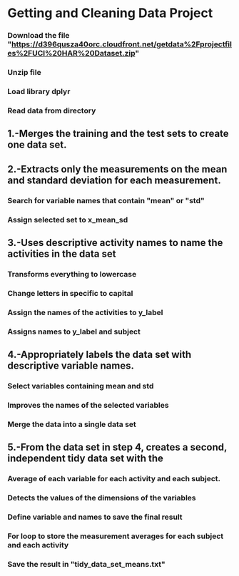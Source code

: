 # Getting and Cleaning Data Project
### Download the file "https://d396qusza40orc.cloudfront.net/getdata%2Fprojectfiles%2FUCI%20HAR%20Dataset.zip"
### Unzip file
### Load library dplyr
### Read data from directory

## 1.-Merges the training and the test sets to create one data set.

## 2.-Extracts only the measurements on the mean and standard deviation for each measurement.
### Search for variable names that contain "mean" or "std"
### Assign selected set to x_mean_sd

## 3.-Uses descriptive activity names to name the activities in the data set
### Transforms everything to lowercase
### Change letters in specific to capital
### Assign the names of the activities to y_label
### Assigns names to y_label and subject

## 4.-Appropriately labels the data set with descriptive variable names.
### Select variables containing mean and std
### Improves the names of the selected variables
### Merge the data into a single data set

## 5.-From the data set in step 4, creates a second, independent tidy data set with the
### Average of each variable for each activity and each subject.
### Detects the values of the dimensions of the variables
### Define variable and names to save the final result
### For loop to store the measurement averages for each subject and each activity
### Save the result in "tidy_data_set_means.txt"


